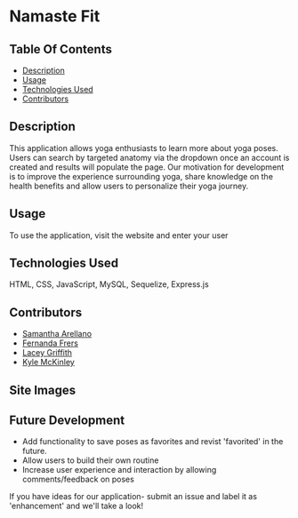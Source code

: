 # Namaste Fit

## Table Of Contents
* [Description](#description)
* [Usage](#usage)
* [Technologies Used](#technologies-used)
* [Contributors](#contributors)

## Description
This application allows yoga enthusiasts to learn more about yoga poses. Users can search by targeted anatomy via the dropdown once an account is created and results will populate the page. Our motivation for development is to improve the experience surrounding yoga, share knowledge on the health benefits and allow users to personalize their yoga journey.

## Usage
To use the application, visit the website and enter your user

## Technologies Used
HTML, CSS, JavaScript, MySQL, Sequelize, Express.js

## Contributors
* [Samantha Arellano](https://github.com/sambollano)
* [Fernanda Frers](https://github.com/balloonicorn92)
* [Lacey Griffith](https://github.com/lacey-griffith)
* [Kyle McKinley](https://github.com/kjmckinley)

## Site Images

## Future Development
* Add functionality to save poses as favorites and revist 'favorited' in the future.
* Allow users to build their own routine
* Increase user experience and interaction by allowing comments/feedback on poses

If you have ideas for our application- submit an issue and label it as 'enhancement' and we'll take a look!

